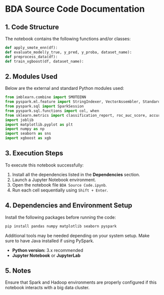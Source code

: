 
# BDA Source Code Documentation

## 1. Code Structure

The notebook contains the following functions and/or classes:

```python
def apply_smote_enn(df):
def evaluate_model(y_true, y_pred, y_proba, dataset_name):
def preprocess_data(df):
def train_xgboost(df, dataset_name):
```

## 2. Modules Used

Below are the external and standard Python modules used:

```python
from imblearn.combine import SMOTEENN
from pyspark.ml.feature import StringIndexer, VectorAssembler, StandardScaler
from pyspark.sql import SparkSession
from pyspark.sql.functions import col, when
from sklearn.metrics import classification_report, roc_auc_score, accuracy_score, precision_score, recall_score, f1_score, confusion_matrix, roc_curve
import joblib
import matplotlib.pyplot as plt
import numpy as np
import seaborn as sns
import xgboost as xgb
```

## 3. Execution Steps

To execute this notebook successfully:

1. Install all the dependencies listed in the **Dependencies** section.
2. Launch a Jupyter Notebook environment.
3. Open the notebook file `BDA Source Code.ipynb`.
4. Run each cell sequentially using `Shift + Enter`.

## 4. Dependencies and Environment Setup

Install the following packages before running the code:

```bash
pip install pandas numpy matplotlib seaborn pyspark
```

Additional tools may be needed depending on your system setup. Make sure to have Java installed if using PySpark.

- **Python version:** 3.x recommended
- **Jupyter Notebook** or **JupyterLab**

## 5. Notes

Ensure that Spark and Hadoop environments are properly configured if this notebook interacts with a big data cluster.
